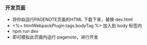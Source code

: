 ### 开发页面

* 将你拟运行PAGENOTE页面的HTML 下载下来，替换 dev.html
* <%= htmlWebpackPlugin.tags.bodyTag %> 加入到 body 标签内
* npm run dev 
* 即可模拟此页面内运行 pagenote，进行开发
